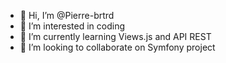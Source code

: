 - 👋 Hi, I’m @Pierre-brtrd
- 👀 I’m interested in coding
- 🌱 I’m currently learning Views.js and API REST
- 💞️ I’m looking to collaborate on Symfony project

<!---
Pierre-brtrd/Pierre-brtrd is a ✨ special ✨ repository because its `README.md` (this file) appears on your GitHub profile.
You can click the Preview link to take a look at your changes.
--->
